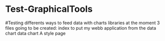 # Test-GraphicalTools
#Testing differents ways to feed data with charts libraries
at the moment 3 files going to be created: index to put my webb application from the data chart
data chart 
A style page